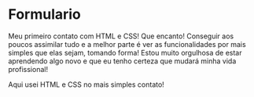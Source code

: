 # Formulario

Meu primeiro contato com HTML e CSS!
Que encanto! Conseguir aos poucos assimilar tudo e a melhor parte é ver as funcionalidades por mais simples que elas sejam, tomando forma!
Estou muito orgulhosa de estar aprendendo algo novo e que eu tenho certeza que mudará minha vida profissional!

Aqui usei HTML e CSS no mais simples contato!
